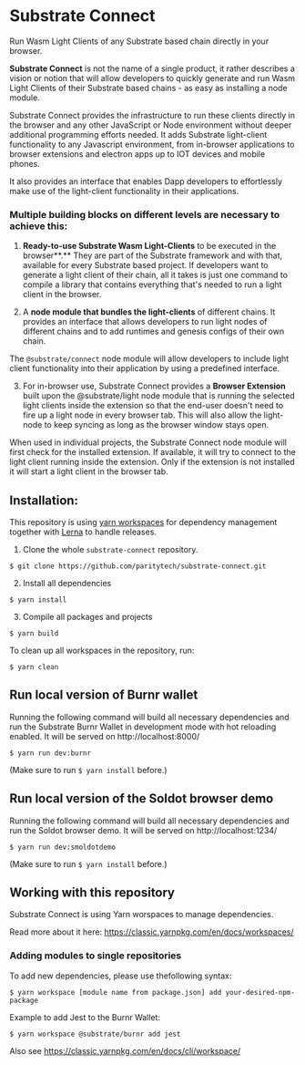 # Substrate Connect

Run Wasm Light Clients of any Substrate based chain directly in your browser.

**Substrate Connect** is not the name of a single product, it rather describes a vision or notion that will allow developers to quickly generate and run Wasm Light Clients of their Substrate based chains - as easy as installing a node module.

Substrate Connect provides the infrastructure to run these clients directly in the browser and any other JavaScript or Node environment without deeper additional programming efforts needed. It adds Substrate light-client functionality to any Javascript environment, from in-browser applications to browser extensions and electron apps up to IOT devices and mobile phones.

It also provides an interface that enables Dapp developers to effortlessly make use of the light-client functionality in their applications.

### **Multiple building blocks on different levels are necessary to achieve this:**

1. **Ready-to-use Substrate Wasm Light-Clients** to be executed in the browser**.** They are part of the Substrate framework and with that, available for every Substrate based project. If developers want to generate a light client of their chain, all it takes is just one command to compile a library that contains everything that's needed to run a light client in the browser.

2) A **node module that bundles the light-clients** of different chains. It provides an interface that allows developers to run light nodes of different chains and to add runtimes and genesis configs of their own chain.

The `@substrate/connect` node module will allow developers to include light client functionality into their application by using a predefined interface.

3. For in-browser use, Substrate Connect provides a **Browser Extension** built upon the @substrate/light node module that is running the selected light clients inside the extension so that the end-user doesn't need to fire up a light node in every browser tab. This will also allow the light-node to keep syncing as long as the browser window stays open.

When used in individual projects, the Substrate Connect node module will first check for the installed extension. If available, it will try to connect to the light client running inside the extension. Only if the extension is not installed it will start a light client in the browser tab.


## Installation:

This repository is using [yarn workspaces](https://classic.yarnpkg.com/en/docs/workspaces/) for dependency management together with [Lerna](https://lerna.js.org/) to handle releases.


1. Clone the whole `substrate-connect` repository.

```
$ git clone https://github.com/paritytech/substrate-connect.git
```

2. Install all dependencies

```
$ yarn install
```

3. Compile all packages and projects

```
$ yarn build
```

To clean up all workspaces in the repository, run:

```
$ yarn clean
```

## Run local version of Burnr wallet
Running the following command will build all necessary dependencies and run the Substrate Burnr Wallet in development mode with hot reloading enabled. It will be served on http://localhost:8000/

```
$ yarn run dev:burnr
```

(Make sure to run `$ yarn install` before.)

## Run local version of the Soldot browser demo
Running the following command will build all necessary dependencies and run the Soldot browser demo.   It will be served on http://localhost:1234/

```
$ yarn run dev:smoldotdemo
```

(Make sure to run `$ yarn install` before.)

## Working with this repository

Substrate Connect is using Yarn worspaces to manage dependencies. 

Read more about it here: https://classic.yarnpkg.com/en/docs/workspaces/

### Adding modules to single repositories

To add new dependencies, please use thefollowing syntax:

```
$ yarn workspace [module name from package.json] add your-desired-npm-package
```
Example to add Jest to the Burnr Wallet:
```
$ yarn workspace @substrate/burnr add jest
```

Also see https://classic.yarnpkg.com/en/docs/cli/workspace/